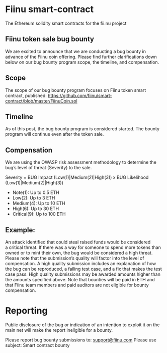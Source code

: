 # Fiinu smart-contract
The Ethereum solidity smart contracts for the fii.nu project

## Fiinu token sale bug bounty
We are excited to announce that we are conducting a bug bounty in advance of the Fiinu coin offering. Please find further clarifications down below on our bug bounty program scope, the timeline, and compensation.

## Scope
The scope of our bug bounty program focuses on Fiinu token smart contract, published:
https://github.com/fiinu/smart-contract/blob/master/FiinuCoin.sol

## Timeline
As of this post, the bug bounty program is considered started. The bounty program will continue even after the token sale.

## Compensation
We are using the OWASP risk assessment methodology to determine the bug’s level of threat (Severity) to the sale.

Severity = BUG Impact (Low(1)|Medium(2)|High(3)) x BUG Likelihood (Low(1)|Medium(2)|High(3))

- Note(1): Up to 0.5 ETH
- Low(2): Up to 3 ETH
- Medium(4): Up to 10 ETH
- High(6): Up to 30 ETH
- Critical(9): Up to 100 ETH

## Example:
An attack identified that could steal raised funds would be considered a critical threat.
If there was a way for someone to spend more tokens than owned or to mint their own, the bug would be considered a high threat.
Please note that the submission’s quality will factor into the level of compensation. A high quality submission includes an explanation of how the bug can be reproduced, a failing test case, and a fix that makes the test case pass. High quality submissions may be awarded amounts higher than the amounts specified above.
Note that bounties will be paid in ETH and that Fiinu team members and paid auditors are not eligible for bounty compensation.

# Reporting
Public disclosure of the bug or indication of an intention to exploit it on the main net will make the report ineligible for a bounty.

Please report bug bounty submissions to: support@fiinu.com
Please use subject: Smart contract bounty
